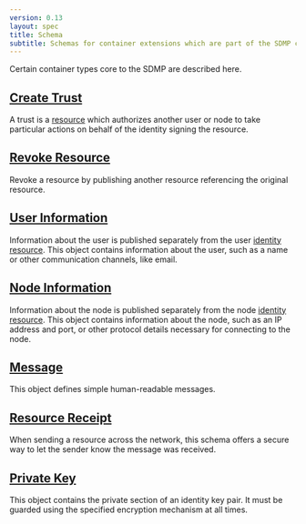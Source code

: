 ```yaml
---
version: 0.13
layout: spec
title: Schema
subtitle: Schemas for container extensions which are part of the SDMP core.
---
```



Certain container types core to the SDMP are described here.

## [Create Trust](./trust)

A trust is a [resource](../core/resource) which authorizes
another user or node to take particular actions on behalf of
the identity signing the resource.

## [Revoke Resource](./revoke)

Revoke a resource by publishing another resource referencing the
original resource.

## [User Information](./user)

Information about the user is published separately from the user
[identity resource](../core/identity). This object contains information
about the user, such as a name or other communication channels, like email.

## [Node Information](./node)

Information about the node is published separately from the node
[identity resource](../core/identity). This object contains information
about the node, such as an IP address and port, or other protocol
details necessary for connecting to the node.

## [Message](./message)

This object defines simple human-readable messages.

## [Resource Receipt](./receipt)

When sending a resource across the network, this schema offers a secure
way to let the sender know the message was received.

## [Private Key](./private_key)

This object contains the private section of an identity key pair. It
must be guarded using the specified encryption mechanism at all times.
